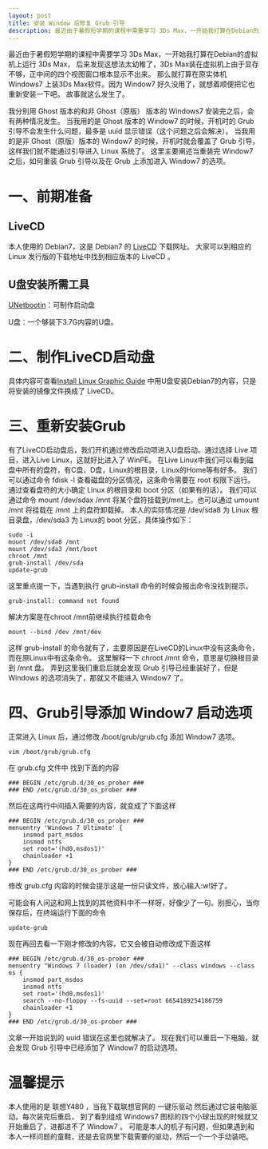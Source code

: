 ```yaml
---
layout: post
title: 安装 Window 后修复 Grub 引导
description: 最近由于暑假短学期的课程中需要学习 3Ds Max，一开始我打算在Debian的虚拟机上运行 3Ds Max，后来发现这想法太幼稚了，3Ds Max装在虚拟机上由于显存不够，正中间的四个视图窗口根本显示不出来。那么就打算在原实体机 Windows7 上装3Ds Max软件。因为 Window7 好久没用了，就想着顺便把它也重新安装一下吧。故事就这么发生了。
---
```


最近由于暑假短学期的课程中需要学习 3Ds Max，一开始我打算在Debian的虚拟机上运行 3Ds Max，
后来发现这想法太幼稚了，3Ds Max装在虚拟机上由于显存不够，正中间的四个视图窗口根本显示不出来。
那么就打算在原实体机 Windows7 上装3Ds Max软件。因为 Window7 好久没用了，就想着顺便把它也重新安装一下吧。
故事就这么发生了。

我分别用 Ghost 版本的和非 Ghost（原版） 版本的 Windows7 安装完之后，会有两种情况发生。
当我用的是 Ghost 版本的 Window7 的时候，开机时的 Grub 引导不会发生什么问题，最多是 uuid 显示错误（这个问题之后会解决）。
当我用的是非 Ghost（原版）版本的 Window7 的时候，开机时就会覆盖了 Grub 引导，这样我们就不能通过引导进入 Linux 系统了。
这里主要阐述当重装完 Window7 之后，如何重装 Grub 引导以及在 Grub 上添加进入 Window7 的选项。

# 一、前期准备

## LiveCD
本人使用的 Debian7，这是 Debian7 的 [LiveCD](http://cdimage.debian.org/debian-cd/current-live/amd64/iso-hybrid/) 下载网址。
大家可以到相应的 Linux 发行版的下载地址中找到相应版本的 LiveCD 。
## U盘安装所需工具
[UNetbootin](http://unetbootin.sourceforge.net/)：可制作启动盘

U盘：一个够装下3.7G内容的U盘。

# 二、制作LiveCD启动盘
具体内容可查看[Install Linux Graphic Guide](http://guidopaul.github.io/2014/04/02/Install-Linux-Graphic-Guide.html)
中用U盘安装Debian7的内容，只是将安装的镜像文件换成了 LiveCD。

# 三、重新安装Grub
有了LiveCD启动盘后，我们开机通过修改启动项进入U盘启动。通过选择 Live 项目，进入Live Linux，这就好比进入了 WinPE。
在Live Linux中我们可以看到磁盘中所有的盘符，有C盘、D盘，Linux的根目录，Linux的Home等有好多。
我们可以通过命令 fdisk -l 查看磁盘的分区情况，这条命令需要在 root 权限下运行。通过查看盘符的大小确定 Linux 的根目录和 boot 分区（如果有的话）。
我们可以通过命令 mount /dev/sdax /mnt 将某个盘符挂载到/mnt上。也可以通过 umount /mnt 将挂载在 /mnt 上的盘符卸载掉。
本人的实际情况是 /dev/sda8 为 Linux 根目录盘，/dev/sda3 为 Linux的 boot 分区，具体操作如下：
		
	sudo -i
	mount /dev/sda8 /mnt
	mount /dev/sda3 /mnt/boot
	chroot /mnt
	grub-install /dev/sda
	update-grub

这里重点提一下，当遇到执行 grub-install 命令的时候会报出命令没找到提示。

	grub-install: command not found

解决方案是在chroot /mnt前继续执行挂载命令

	mount --bind /dev /mnt/dev

这样 grub-install 的命令就有了，主要原因是在LiveCD的Linux中没有这条命令，而在原Linux中有这条命令。
这里解释一下 chroot /mnt 命令，意思是切换根目录到 /mnt 盘。
弄到这里我们重启后就会发现 Grub 引导已经重装好了，但是 Windows 的选项消失了，那就又不能进入 Window7 了。

# 四、Grub引导添加 Window7 启动选项
正常进入 Linux 后，通过修改 /boot/grub/grub.cfg 添加 Window7 选项。

	vim /boot/grub/grub.cfg
	
在 grub.cfg 文件中 找到下面的内容

	### BEGIN /etc/grub.d/30_os_prober ###
	### END /etc/grub.d/30_os_prober ###

然后在这两行中间插入需要的内容，就变成了下面这样

	### BEGIN /etc/grub.d/30_os_prober ###
	menuentry 'Windows 7 Ultimate' {
		insmod part_msdos
		insmod ntfs
		set root='(hd0,msdos1)'
		chainloader +1
	}
	### END /etc/grub.d/30_os_prober ###

修改 grub.cfg 内容的时候会提示这是一份只读文件，放心输入:w!好了。

可能会有人问这和网上找到的其他资料中不一样呀，好像少了一句。别担心，当你保存后，在终端运行下面的命令

	update-grub
	
现在再回去看一下刚才修改的内容，它又会被自动修改成下面这样

	### BEGIN /etc/grub.d/30_os-prober ###
	menuentry "Windows 7 (loader) (on /dev/sda1)" --class windows --class os {
		insmod part_msdos
		insmod ntfs
		set root='(hd0,msdos1)'
		search --no-floppy --fs-uuid --set=root 6654189254186759
		chainloader +1
	}
	### END /etc/grub.d/30_os-prober ###

文章一开始说到的 uuid 错误在这里也就解决了。
现在我们可以重启一下电脑，就会发现 Grub 引导中已经添加了 Window7 的启动选项。

# 温馨提示
本人使用的是 联想Y480 ，当我下载联想官网的 一键乐驱动 然后通过它装电脑驱动。每次装完后重启，
到了看到组成 Windows7 图标的四个小球出现的时候就又开始重启了，进都进不了 Window7 。
可能是本人的机子有问题，但如果遇到和本人一样问题的童鞋，还是去官网里下载需要的驱动，然后一个一个手动装吧。

